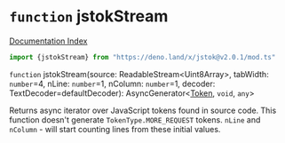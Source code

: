 # `function` jstokStream

[Documentation Index](../README.md)

```ts
import {jstokStream} from "https://deno.land/x/jstok@v2.0.1/mod.ts"
```

`function` jstokStream(source: ReadableStream\<Uint8Array>, tabWidth: `number`=4, nLine: `number`=1, nColumn: `number`=1, decoder: TextDecoder=defaultDecoder): AsyncGenerator\<[Token](../class.Token/README.md), `void`, `any`>

Returns async iterator over JavaScript tokens found in source code.
This function doesn't generate `TokenType.MORE_REQUEST` tokens.
`nLine` and `nColumn` - will start counting lines from these initial values.

